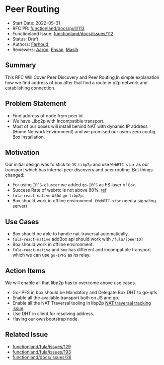 # Peer Routing
- Start Date: 2022-05-31
- RFC PR: [functionland/docs/pull/113](https://github.com/functionland/docs/pull/113)
- Functionland Issue: [functionland/docs/issues/112](https://github.com/functionland/docs/issues/112)
- Status: Draft
- Authors: [Farhoud](https://github.com/farhoud),
- Reviewers: [Aaron](https://github.com/gitaaron), [Ehsan](https://github.com/ehsan6sha), [Masih](https://github.com/orgs/functionland/people/masih)


## Summary
[summary]: #summary

This RFC Will Cover Peer Discovery and Peer Routing,In simple explanation how we find address of box after that find a route in p2p network and establishing connection.


## Problem Statement
- Find address of node from peer id.
- We have Libp2p with Incompatible transport. 
- Most of our boxes will install behind NAT with dynamic IP address (Home Network Environment) and we promised our users zero config Box installation.

## Motivation
Our initial design was to stick to `JS-Libp2p` and use `WebRTC-star` as our transport which has internal peer discovery and peer routing. But things changed:
- For using `IPFS-cluster` we added `go-IPFS` as FS layer of `Box`.
- Success Rate of webrtc is not above 80%. [ref](https://github.com/functionland/docs/issues/28)
- `fula-react-native` uses `go-libp2p`.
- Box should work in offline environment. (`WebRTC-star` need a signaling server)



## Use Cases
- Box should be able to handle nat-traversal automatically.
- `fula-react-native` addBox api should work with `/fula/[peerID]`
- Box should work in offline environment.
- `fula-react-native` and `box` has different and incompatible transport which we can use `go-IPFS` as its relay.


## Action Items
We will enable all that libp2p has to overcome above use cases.
- Go-IPFS in box should be Mandatory and Delegate Box DHT to go-ipfs.
- Enable all the available transport both on JS and go.
- Enable all the NAT Traversal tooling in libp2p [NAT traversal tracking issue](https://github.com/libp2p/specs/issues/312).
- Use DHT in client for resolving address.
- Having our own bootstrap node.


## Related Issue
- [functionland/fula/issues/129](https://github.com/functionland/fula/issues/129)
- [functionland/fula/issues/193](https://github.com/functionland/fula/issues/193)
- [functionland/docs/issues/28](https://github.com/functionland/docs/issues/28)